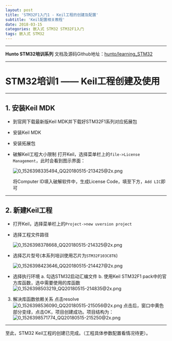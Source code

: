 ```yaml
---
layout: post
title: 'STM32F1入门1 - Keil工程的创建及配置'
subtitle: 'Keil配置相关教程'
date: 2018-03-15
categories: 嵌入式 STM32 STM32F1入门
tags: 嵌入式 STM32  
---
```


---

**Hunto STM32培训系列**
文档及源码Github地址：[hunto/learning_STM32](https://github.com/hunto/learning_STM32)

---

# **STM32培训1 —— Keil工程创建及使用**

---

## 1. 安装Keil MDK
* 到官网下载最新版Keil MDK并下载好STM32F1系列对应拓展包
* 安装Keil MDK
* 安装拓展包
* 破解Keil工程大小限制
  打开Keil，选择菜单栏上的`file->License Management`，此时会看到图示界面：

  ![0_1526398335494_QQ20180515-213425@2x.png](http://bbs.dian.org.cn/assets/uploads/files/1526398336124-qq20180515-213425-2x.png) 

  将Computer ID填入破解软件中，生成License Code，填至下方，`Add LIC`即可

---
## 2. 新建Keil工程
* 打开Keil，选择菜单栏上的`Project->new uversion project`
* 选择工程文件路径
	
   ![0_1526398378668_QQ20180515-214325@2x.png](http://bbs.dian.org.cn/assets/uploads/files/1526398379046-qq20180515-214325-2x.png) 

* 选择芯片型号(本系列培训使用芯片为`STM32F103C8T6`)
	
   ![0_1526398423646_QQ20180515-214427@2x.png](http://bbs.dian.org.cn/assets/uploads/files/1526398424152-qq20180515-214427-2x.png) 

* 选择执行环境
  a. 勾选STM32启动汇编文件
  b. 使用Keil STM32F1 pack中的官方库函数，选中需要使用的库函数
   ![0_1526398503219_QQ20180515-214835@2x.png](http://bbs.dian.org.cn/assets/uploads/files/1526398503701-qq20180515-214835-2x.png) 


3.  解决库函数依赖关系
点击resolve
   ![0_1526398536090_QQ20180515-215056@2x.png](http://bbs.dian.org.cn/assets/uploads/files/1526398536395-qq20180515-215056-2x.png) 
点击后，窗口中黄色部分变绿，点击OK，项目创建成功。项目结构为：
![0_1526398571774_QQ20180515-215250@2x.png](http://bbs.dian.org.cn/assets/uploads/files/1526398571910-qq20180515-215250-2x.png) 

---
至此，STM32 Keil工程的创建已完成。（工程具体参数配置看情况待更）。

